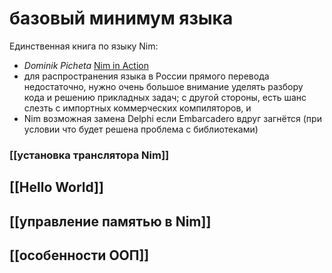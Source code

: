 # базовый минимум языка

Единственная книга по языку Nim:
* *Dominik Picheta* [Nim in Action](https://www.amazon.com/Nim-Action-Dominik-Picheta/dp/1617293431)
* для распространения языка в России прямого перевода недостаточно, нужно очень большое внимание уделять разбору кода и решению прикладных задач; с другой стороны, есть шанс слезть с импортных коммерческих компиляторов, и 
* Nim возможная замена Delphi если Embarcadero вдруг загнётся (при условии что будет решена проблема с библиотеками)

### [[установка транслятора Nim]]
## [[Hello World]]
## [[управление памятью в Nim]]
## [[особенности ООП]]
